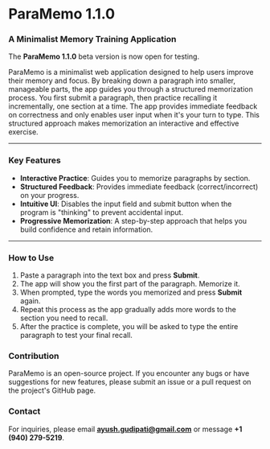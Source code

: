 # ParaMemo 1.1.0

### **A Minimalist Memory Training Application**

The **ParaMemo 1.1.0** beta version is now open for testing.

ParaMemo is a minimalist web application designed to help users improve their memory and focus. By breaking down a paragraph into smaller, manageable parts, the app guides you through a structured memorization process. You first submit a paragraph, then practice recalling it incrementally, one section at a time. The app provides immediate feedback on correctness and only enables user input when it's your turn to type. This structured approach makes memorization an interactive and effective exercise.

---

### **Key Features**

* **Interactive Practice**: Guides you to memorize paragraphs by section.
* **Structured Feedback**: Provides immediate feedback (correct/incorrect) on your progress.
* **Intuitive UI**: Disables the input field and submit button when the program is "thinking" to prevent accidental input.
* **Progressive Memorization**: A step-by-step approach that helps you build confidence and retain information.

---

### **How to Use**

1.  Paste a paragraph into the text box and press **Submit**.
2.  The app will show you the first part of the paragraph. Memorize it.
3.  When prompted, type the words you memorized and press **Submit** again.
4.  Repeat this process as the app gradually adds more words to the section you need to recall.
5.  After the practice is complete, you will be asked to type the entire paragraph to test your final recall.

### **Contribution**

ParaMemo is an open-source project. If you encounter any bugs or have suggestions for new features, please submit an issue or a pull request on the project's GitHub page.

### **Contact**

For inquiries, please email **ayush.gudipati@gmail.com** or message **+1 (940) 279-5219**.
